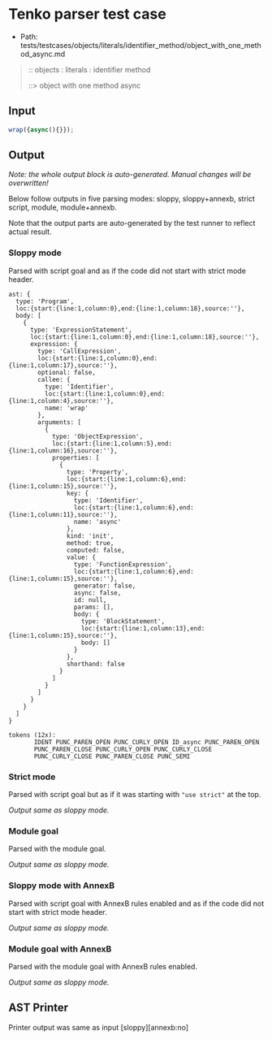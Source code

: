 # Tenko parser test case

- Path: tests/testcases/objects/literals/identifier_method/object_with_one_method_async.md

> :: objects : literals : identifier method
>
> ::> object with one method async

## Input

`````js
wrap({async(){}});
`````

## Output

_Note: the whole output block is auto-generated. Manual changes will be overwritten!_

Below follow outputs in five parsing modes: sloppy, sloppy+annexb, strict script, module, module+annexb.

Note that the output parts are auto-generated by the test runner to reflect actual result.

### Sloppy mode

Parsed with script goal and as if the code did not start with strict mode header.

`````
ast: {
  type: 'Program',
  loc:{start:{line:1,column:0},end:{line:1,column:18},source:''},
  body: [
    {
      type: 'ExpressionStatement',
      loc:{start:{line:1,column:0},end:{line:1,column:18},source:''},
      expression: {
        type: 'CallExpression',
        loc:{start:{line:1,column:0},end:{line:1,column:17},source:''},
        optional: false,
        callee: {
          type: 'Identifier',
          loc:{start:{line:1,column:0},end:{line:1,column:4},source:''},
          name: 'wrap'
        },
        arguments: [
          {
            type: 'ObjectExpression',
            loc:{start:{line:1,column:5},end:{line:1,column:16},source:''},
            properties: [
              {
                type: 'Property',
                loc:{start:{line:1,column:6},end:{line:1,column:15},source:''},
                key: {
                  type: 'Identifier',
                  loc:{start:{line:1,column:6},end:{line:1,column:11},source:''},
                  name: 'async'
                },
                kind: 'init',
                method: true,
                computed: false,
                value: {
                  type: 'FunctionExpression',
                  loc:{start:{line:1,column:6},end:{line:1,column:15},source:''},
                  generator: false,
                  async: false,
                  id: null,
                  params: [],
                  body: {
                    type: 'BlockStatement',
                    loc:{start:{line:1,column:13},end:{line:1,column:15},source:''},
                    body: []
                  }
                },
                shorthand: false
              }
            ]
          }
        ]
      }
    }
  ]
}

tokens (12x):
       IDENT PUNC_PAREN_OPEN PUNC_CURLY_OPEN ID_async PUNC_PAREN_OPEN
       PUNC_PAREN_CLOSE PUNC_CURLY_OPEN PUNC_CURLY_CLOSE
       PUNC_CURLY_CLOSE PUNC_PAREN_CLOSE PUNC_SEMI
`````

### Strict mode

Parsed with script goal but as if it was starting with `"use strict"` at the top.

_Output same as sloppy mode._

### Module goal

Parsed with the module goal.

_Output same as sloppy mode._

### Sloppy mode with AnnexB

Parsed with script goal with AnnexB rules enabled and as if the code did not start with strict mode header.

_Output same as sloppy mode._

### Module goal with AnnexB

Parsed with the module goal with AnnexB rules enabled.

_Output same as sloppy mode._

## AST Printer

Printer output was same as input [sloppy][annexb:no]
